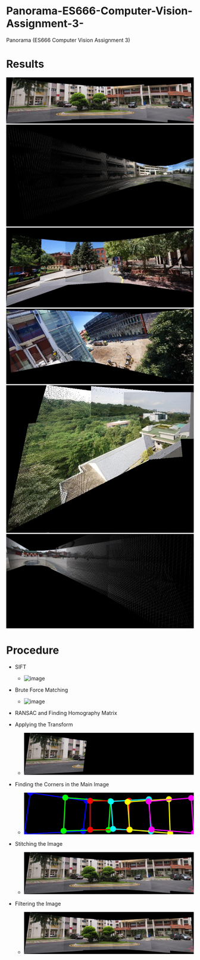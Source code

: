 # Panorama-ES666-Computer-Vision-Assignment-3-
Panorama (ES666 Computer Vision Assignment 3)

# Results
![Result 1](https://github.com/JaidevSK/Panorama-ES666-Computer-Vision-Assignment-3-/blob/main/Results/I1.jpg)
![Result 2](https://github.com/JaidevSK/Panorama-ES666-Computer-Vision-Assignment-3-/blob/main/Results/I2.jpg)
![Result 4](https://github.com/JaidevSK/Panorama-ES666-Computer-Vision-Assignment-3-/blob/main/Results/I4.jpg)
![Result 5](https://github.com/JaidevSK/Panorama-ES666-Computer-Vision-Assignment-3-/blob/main/Results/I5.jpg)
![Result 6](https://github.com/JaidevSK/Panorama-ES666-Computer-Vision-Assignment-3-/blob/main/Results/I6.jpg)
![Result 3](https://github.com/JaidevSK/Panorama-ES666-Computer-Vision-Assignment-3-/blob/main/Results/I3.jpg)

# Procedure
- SIFT
  - ![image](https://github.com/user-attachments/assets/2b5076a0-d6b9-4c1c-a92a-48dcd4a08336)

- Brute Force Matching
  - ![image](https://github.com/user-attachments/assets/b985413f-815b-4498-af07-89708bd0e659)

- RANSAC and Finding Homography Matrix

- Applying the Transform
  - ![STA_0031](https://github.com/JaidevSK/Panorama-ES666-Computer-Vision-Assignment-3-/blob/efddd3f43d365634529b522ffddab838d585def3/Transformed_Images/I1/STA_0031.JPG)

- Finding the Corners in the Main Image
  - ![Corners1](https://github.com/JaidevSK/Panorama-ES666-Computer-Vision-Assignment-3-/blob/efddd3f43d365634529b522ffddab838d585def3/Corners/I1/Corresponding_corners.jpg)
 
- Stitching the Image
  - ![Stitched](https://github.com/JaidevSK/Panorama-ES666-Computer-Vision-Assignment-3-/blob/efddd3f43d365634529b522ffddab838d585def3/Results/I1.jpg)
 
- Filtering the Image
  - ![Filter](https://github.com/JaidevSK/Panorama-ES666-Computer-Vision-Assignment-3-/blob/efddd3f43d365634529b522ffddab838d585def3/Results/I1_filtered.jpg)  


